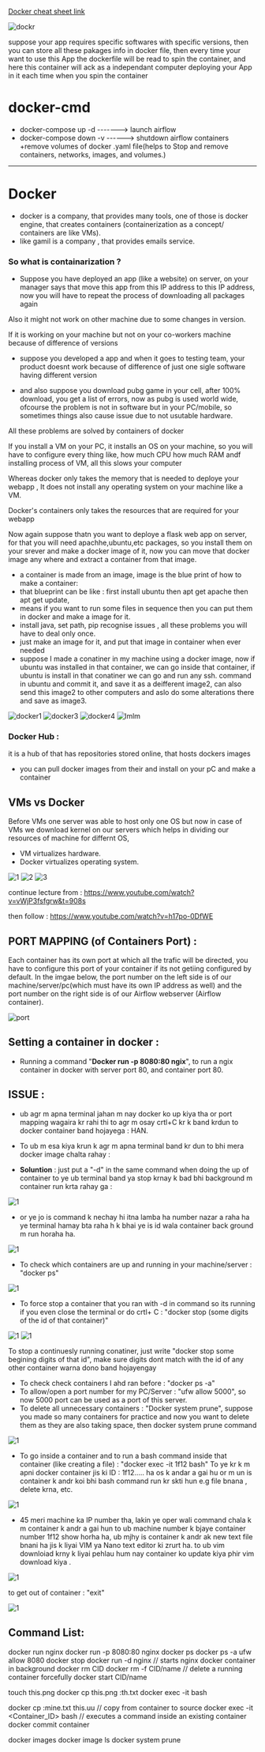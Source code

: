 [Docker cheat sheet link](https://dockerlabs.collabnix.com/docker/cheatsheet/)

![dockr](https://user-images.githubusercontent.com/33677647/224891125-7b8f18e7-37a1-4317-8ccc-78d4308407bc.png)

suppose your app requires specific softwares with specific versions, then you can store all these pakages info in docker file, then every time your want to use this App the dockerfile will be read to spin the container, and here this container will ack as a independant computer deploying your App in it each time when you spin the container

# docker-cmd

- docker-compose up -d  -------> launch airflow
- docker-compose down -v ------> shutdown airflow containers +remove volumes of docker .yaml file(helps to Stop and remove containers, networks, images, and volumes.)

----------------------------------------------------------------------------------------------------------------------------------------------------------------------

# Docker 

- docker is a company, that provides many tools, one of those is docker engine, that creates containers (containerization as a concept/ containers are like VMs).
- like gamil is a company , that provides emails service.

### So what is containarization ?<br/>

- Suppose you have deployed an app (like a website) on server, on your manager says that move this app from this IP address to this IP address, now you will have to repeat the process of downloading all packages again<br/>

Also it might not work on other machine due to some changes in version.<br/>

If it is working on your machine but not on your co-workers machine because of difference of versions<br/>

- suppose you developed a app and when it goes to testing team, your product doesnt work because of difference of just one sigle software having different version

- and also suppose you download pubg game in your cell, after 100% download, you get a list of errors, now as pubg is used world wide, ofcourse the problem is not in software but in your PC/mobile, so sometimes things also cause issue due to not usutable hardware.

All these problems are solved by containers of docker<br/>

If you install a VM on your PC, it installs an OS on your machine, so you will have to configure every thing like, how much CPU how much RAM andf installing process of VM, all this slows your computer<br/>

Whereas docker only takes the memory that is needed to deploye your  webapp , It does not install any operating system on your machine like a VM.<br/>

Docker's containers only takes the resources that are required for your webapp

Now again suppose thatn you want to deploye a flask web app on server, for that you will need apachhe,ubuntu,etc packages, so you install them on your srever and make a docker image of it, now you can move that docker image any where and extract a container from that image.

- a container is made from an image, image is the blue print of how to make a container:
- that blueprint can be like : first install ubuntu then apt get apache then apt get update,
- means if you want to run some files in sequence then you can put them in docker and make a image for it.
- install java, set path, pip recognise issues , all  these problems you will have to deal only once.
- just make an image for it, and put that image in container when ever needed
- suppose I made a conatiner in my machine using a docker image, now if ubuntu was installed in that container, we can go inside that container, if ubuntu is install in that conatiner we can go and run any ssh. command in ubuntu and commit it, and save it as a deifferent image2, can also send this image2 to other computers and aslo do some alterations there and save as image3.

![docker1](https://user-images.githubusercontent.com/33677647/215383298-9cc0bff8-04e8-4541-883d-025b521330e3.png)
![docker3](https://user-images.githubusercontent.com/33677647/215383309-a085be72-fbae-4ee4-9132-df0cc90d5e9d.png)
![docker4](https://user-images.githubusercontent.com/33677647/215383321-7fe6ef9f-91ed-44d5-bc7e-d755e349d106.png)
![lmlm](https://user-images.githubusercontent.com/33677647/215383683-0a0c30a6-1774-4a3f-991c-76b983d362ae.png)

### Docker Hub :
it is a hub of that has repositories stored online, that hosts dockers images
- you can pull docker images from their and install on your pC and make a container

## VMs vs Docker

Before VMs one server was able to host only one OS but now in case of VMs we download kernel on our servers which helps in dividing our resources of machine for differnt OS,

- VM virtualizes hardware.
- Docker virtualizes operating system.

![1](https://user-images.githubusercontent.com/33677647/216335490-c28ffe88-02ee-4620-826f-9721ce4737ba.jpg)
![2](https://user-images.githubusercontent.com/33677647/216335502-f40b1184-4c0a-412e-8848-efdad3495ef5.jpg)
![3](https://user-images.githubusercontent.com/33677647/216335506-d5819ccf-11ac-40c9-8708-dd02f20c7f79.jpg)

continue lecture from :
https://www.youtube.com/watch?v=vWjP3fsfgrw&t=908s

then follow :
https://www.youtube.com/watch?v=h17po-0DfWE


## PORT MAPPING (of Containers Port) : 

Each container has its own port at which all the trafic will be directed, you have to configure this port of your container if its not getiing configured by default.
In the imgae below, the port number on the left side is of our machine/server/pc(which must have its own IP address as well) and the port number on the right side is of our Airflow webserver (Airflow container).

![port](https://user-images.githubusercontent.com/33677647/224895620-7d17a5ec-1796-4388-8427-a58d5096fea1.png)

## Setting a container in docker :

- Running a command "**Docker run -p 8080:80 ngix**", to run a ngix container in docker with server port 80, and container port 80.

## ISSUE :

- ub agr m apna terminal jahan m nay docker ko up kiya tha or port mapping wagaira kr rahi thi to agr m osay crtl+C kr k band krdun to docker container band hojayega : HAN.

- To ub m esa kiya krun k agr m apna terminal band kr dun to bhi mera docker image chalta rahay  :
- **Soluntion** : just put a "-d" in the same command when doing the up of container to ye ub terminal band ya stop krnay k bad bhi background m container run krta rahay ga :

![1](https://user-images.githubusercontent.com/33677647/224898020-3d703c8c-bb02-4efc-a263-db5b58733a78.png)

- or ye jo is command k nechay hi itna lamba ha number nazar a raha ha ye terminal hamay bta raha h k bhai ye is id wala container back ground m run horaha ha.

![1](https://user-images.githubusercontent.com/33677647/224898568-f48d02b7-fe86-4ccc-a9ef-a38848137ad0.png)

- To check which containers are up and running in your machine/server : "docker ps"

![1](https://user-images.githubusercontent.com/33677647/224901288-e24e391a-62f9-405c-b934-bb84b70b0a1d.png)

- To force stop a container that you ran  with -d in command so its running if you even close the terminal or do crtl+ C : "docker stop (some digits of the id of that container)"

![1](https://user-images.githubusercontent.com/33677647/224903770-64f237d2-6e7e-4e8a-917b-d07eea9846b5.png)
![1](https://user-images.githubusercontent.com/33677647/224908722-5475df91-d649-413c-bada-6097b6fcd06e.png)

To stop a continuesly running conatiner, just write "docker stop some begining digits of that id", make sure digits dont match with the id of any other container warna dono band hojayengay

- To check check containers I ahd ran before : "docker ps -a"
- To allow/open a port number for my PC/Server : "ufw allow 5000", so now 5000 port can be used as a port of this server.
- To delete all unnecessary containers : "Docker system prune", suppose you made so many containers for practice and now you want to delete them as they are also taking space, then docker system prune command 

![1](https://user-images.githubusercontent.com/33677647/224909451-6ad40f7f-1a91-431a-a2cc-885843235507.png)

- To go inside a container and to run a bash command inside that container (like creating a file)  : "docker exec -it 1f12 bash"
To ye kr k m apni docker container jis ki ID : 1f12..... ha os k andar a gai hu  or m un is container k andr koi bhi bash command run kr skti hun e.g file bnana , delete krna, etc.

![1](https://user-images.githubusercontent.com/33677647/224913631-dcb7352d-69b7-40ad-ab1f-fc98296b37c5.png)

- 45 meri machine ka IP number tha, lakin  ye oper wali command chala k m container k andr a gai hun to ub machine number k bjaye container number 1f12 show horha ha, ub mjhy is container k andr ak new text file bnani ha jis k liyai VIM ya Nano text editor ki zrurt ha. to ub vim downloiad krny k liyai pehlau hum nay container ko update kiya phir vim download kiya .

![1](https://user-images.githubusercontent.com/33677647/224927675-1db186bc-3c66-4bd3-a662-47b740cb1dd3.png)

to get out of container : "exit"

![1](https://user-images.githubusercontent.com/33677647/224928504-6eaf1a95-02c2-4ed1-9038-ed3a3f31ee3f.png)

## Command List:
docker run nginx
docker run -p 8080:80 nginx 
docker ps 
docker ps -a 
ufw allow 8080 
docker stop <first few letters of Container ID>
docker run -d nginx // starts nginx docker container in background
docker rm CID
docker rm -f CID/name // delete a running container forcefully
docker start CID/name
 
touch this.png
docker cp this.png <first few letters of Container ID>:th.txt
docker exec -it <first few letters of Container ID> bash

docker cp <first few letters of Container ID>:mine.txt this.uu // copy from container to source
docker exec -it <Container_ID> bash // executes a command inside an existing container
docker commit container 

docker images 
docker image ls 
docker system prune

